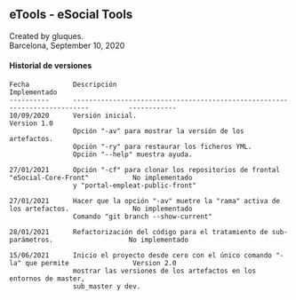 ## eTools - eSocial Tools

Created by gluques.  
Barcelona, September 10, 2020

#### Historial de versiones

    Fecha           Descripción                                                                         Implementado
    ----------      --------------------------------------------------------------------------          ------------
    10/09/2020      Versión inicial.                                                                    Version 1.0
                    Opción "-av" para mostrar la versión de los artefactos.
                    Opción "-ry" para restaurar los ficheros YML.
                    Opción "--help" muestra ayuda.
                    
    27/01/2021      Opción "-cf" para clonar los repositorios de frontal "eSocial-Core-Front"           No implementado
                    y "portal-empleat-public-front"
                    
    27/01/2021      Hacer que la opción "-av" muetre la "rama" activa de los artefactos.                No implementado
                    Comando "git branch --show-current"
                    
    28/01/2021      Refactorización del código para el tratamiento de sub-parámetros.                   No implementado
    
    15/06/2021      Inicio el proyecto desde cero con el único comando "-la" que permite                Version 2.0
                    mostrar las versiones de los artefactos en los entornos de master,
                    sub_master y dev.